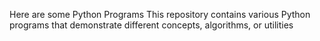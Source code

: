 Here are some Python Programs
This repository contains various Python programs that demonstrate different concepts, algorithms, or utilities
